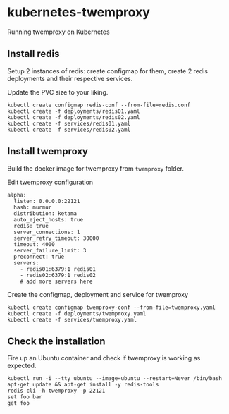 # kubernetes-twemproxy

Running twemproxy on Kubernetes

## Install redis

Setup 2 instances of redis: create configmap for them, create 2 redis deployments and their respective services.

Update the PVC size to your liking.

```
kubectl create configmap redis-conf --from-file=redis.conf
kubectl create -f deployments/redis01.yaml
kubectl create -f deployments/redis02.yaml
kubectl create -f services/redis01.yaml
kubectl create -f services/redis02.yaml
```

## Install twemproxy

Build the docker image for twemproxy from `twemproxy` folder.

Edit twemproxy configuration

```
alpha:
  listen: 0.0.0.0:22121
  hash: murmur
  distribution: ketama
  auto_eject_hosts: true
  redis: true
  server_connections: 1
  server_retry_timeout: 30000
  timeout: 4000
  server_failure_limit: 3
  preconnect: true
  servers:
    - redis01:6379:1 redis01
    - redis02:6379:1 redis02
    # add more servers here
```

Create the configmap, deployment and service for twemproxy

```
kubectl create configmap twemproxy-conf --from-file=twemproxy.yaml
kubectl create -f deployments/twemproxy.yaml
kubectl create -f services/twemproxy.yaml
```

## Check the installation

Fire up an Ubuntu container and check if twemproxy is working as expected.

```
kubectl run -i --tty ubuntu --image=ubuntu --restart=Never /bin/bash
apt-get update && apt-get install -y redis-tools
redis-cli -h twemproxy -p 22121
set foo bar
get foo
```

